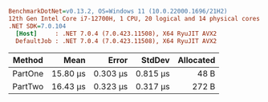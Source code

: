 ``` ini

BenchmarkDotNet=v0.13.2, OS=Windows 11 (10.0.22000.1696/21H2)
12th Gen Intel Core i7-12700H, 1 CPU, 20 logical and 14 physical cores
.NET SDK=7.0.104
  [Host]     : .NET 7.0.4 (7.0.423.11508), X64 RyuJIT AVX2
  DefaultJob : .NET 7.0.4 (7.0.423.11508), X64 RyuJIT AVX2


```
|  Method |     Mean |    Error |   StdDev | Allocated |
|-------- |---------:|---------:|---------:|----------:|
| PartOne | 15.80 μs | 0.303 μs | 0.815 μs |      48 B |
| PartTwo | 16.43 μs | 0.323 μs | 0.317 μs |     272 B |
